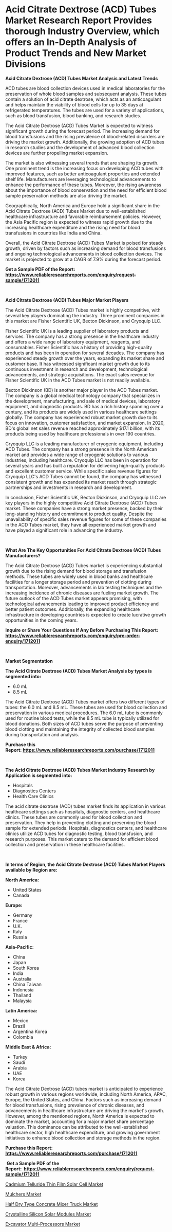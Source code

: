 <p><h1>Acid Citrate Dextrose (ACD) Tubes Market Research Report Provides thorough Industry Overview, which offers an In-Depth Analysis of Product Trends and New Market Divisions</h1></p><p><strong>Acid Citrate Dextrose (ACD) Tubes Market Analysis and Latest Trends</strong></p>
<p><p>ACD tubes are blood collection devices used in medical laboratories for the preservation of whole blood samples and subsequent analysis. These tubes contain a solution of acid citrate dextrose, which acts as an anticoagulant and helps maintain the viability of blood cells for up to 35 days at refrigerated temperatures. The tubes are used for a variety of applications, such as blood transfusion, blood banking, and research studies.</p><p>The Acid Citrate Dextrose (ACD) Tubes Market is expected to witness significant growth during the forecast period. The increasing demand for blood transfusions and the rising prevalence of blood-related disorders are driving the market growth. Additionally, the growing adoption of ACD tubes in research studies and the development of advanced blood collection devices are further propelling market expansion.</p><p>The market is also witnessing several trends that are shaping its growth. One prominent trend is the increasing focus on developing ACD tubes with improved features, such as better anticoagulant properties and extended shelf life. Manufacturers are leveraging technological advancements to enhance the performance of these tubes. Moreover, the rising awareness about the importance of blood conservation and the need for efficient blood sample preservation methods are also driving the market.</p><p>Geographically, North America and Europe hold a significant share in the Acid Citrate Dextrose (ACD) Tubes Market due to well-established healthcare infrastructure and favorable reimbursement policies. However, the Asia Pacific region is expected to witness rapid growth due to the increasing healthcare expenditure and the rising need for blood transfusions in countries like India and China.</p><p>Overall, the Acid Citrate Dextrose (ACD) Tubes Market is poised for steady growth, driven by factors such as increasing demand for blood transfusions and ongoing technological advancements in blood collection devices. The market is projected to grow at a CAGR of 7.9% during the forecast period.</p></p>
<p><strong>Get a Sample PDF of the Report:&nbsp; <a href="https://www.reliableresearchreports.com/enquiry/request-sample/1712011">https://www.reliableresearchreports.com/enquiry/request-sample/1712011</a></strong></p>
<p>&nbsp;</p>
<p><strong>Acid Citrate Dextrose (ACD) Tubes Major Market Players</strong></p>
<p><p>The Acid Citrate Dextrose (ACD) Tubes market is highly competitive, with several key players dominating the industry. Three prominent companies in this market are Fisher Scientific UK, Becton Dickinson, and Cryoquip LLC.</p><p>Fisher Scientific UK is a leading supplier of laboratory products and services. The company has a strong presence in the healthcare industry and offers a wide range of laboratory equipment, reagents, and consumables. Fisher Scientific has a history of providing high-quality products and has been in operation for several decades. The company has experienced steady growth over the years, expanding its market share and customer base. It has witnessed significant market growth due to its continuous investment in research and development, technological advancements, and strategic acquisitions. The exact sales revenue for Fisher Scientific UK in the ACD Tubes market is not readily available.</p><p>Becton Dickinson (BD) is another major player in the ACD Tubes market. The company is a global medical technology company that specializes in the development, manufacturing, and sale of medical devices, laboratory equipment, and diagnostic products. BD has a rich history spanning over a century, and its products are widely used in various healthcare settings globally. The company has experienced robust market growth due to its focus on innovation, customer satisfaction, and market expansion. In 2020, BD's global net sales revenue reached approximately $17.1 billion, with its products being used by healthcare professionals in over 190 countries.</p><p>Cryoquip LLC is a leading manufacturer of cryogenic equipment, including ACD Tubes. The company has a strong presence in the North American market and provides a wide range of cryogenic solutions to various industries, including healthcare. Cryoquip LLC has been in operation for several years and has built a reputation for delivering high-quality products and excellent customer service. While specific sales revenue figures for Cryoquip LLC's ACD Tubes cannot be found, the company has witnessed consistent growth and has expanded its market reach through strategic partnerships and investments in research and development.</p><p>In conclusion, Fisher Scientific UK, Becton Dickinson, and Cryoquip LLC are key players in the highly competitive Acid Citrate Dextrose (ACD) Tubes market. These companies have a strong market presence, backed by their long-standing history and commitment to product quality. Despite the unavailability of specific sales revenue figures for some of these companies in the ACD Tubes market, they have all experienced market growth and have played a significant role in advancing the industry.</p></p>
<p>&nbsp;</p>
<p><strong>What Are The Key Opportunities For Acid Citrate Dextrose (ACD) Tubes Manufacturers?</strong></p>
<p><p>The Acid Citrate Dextrose (ACD) Tubes market is experiencing substantial growth due to the rising demand for blood storage and transfusion methods. These tubes are widely used in blood banks and healthcare facilities for a longer storage period and prevention of clotting during transportation. Moreover, advancements in lab testing techniques and the increasing incidence of chronic diseases are fueling market growth. The future outlook of the ACD Tubes market appears promising, with technological advancements leading to improved product efficiency and better patient outcomes. Additionally, the expanding healthcare infrastructure in developing countries is expected to create lucrative growth opportunities in the coming years.</p></p>
<p><strong>Inquire or Share Your Questions If Any Before Purchasing This Report: <a href="https://www.reliableresearchreports.com/enquiry/pre-order-enquiry/1712011">https://www.reliableresearchreports.com/enquiry/pre-order-enquiry/1712011</a></strong></p>
<p>&nbsp;</p>
<p><strong>Market Segmentation</strong></p>
<p><strong>The Acid Citrate Dextrose (ACD) Tubes Market Analysis by types is segmented into:</strong></p>
<p><ul><li>6.0 mL</li><li>8.5 mL</li></ul></p>
<p><p>The Acid Citrate Dextrose (ACD) Tubes market offers two different types of tubes: the 6.0 mL and 8.5 mL. These tubes are used for blood collection and preservation in various medical procedures. The 6.0 mL tube is commonly used for routine blood tests, while the 8.5 mL tube is typically utilized for blood donations. Both sizes of ACD tubes serve the purpose of preventing blood clotting and maintaining the integrity of collected blood samples during transportation and analysis.</p></p>
<p><strong>Purchase this Report:&nbsp;<a href="https://www.reliableresearchreports.com/purchase/1712011">https://www.reliableresearchreports.com/purchase/1712011</a></strong></p>
<p>&nbsp;</p>
<p><strong>The Acid Citrate Dextrose (ACD) Tubes Market Industry Research by Application is segmented into:</strong></p>
<p><ul><li>Hospitals</li><li>Diagnostics Centers</li><li>Health Care Clinics</li></ul></p>
<p><p>The acid citrate dextrose (ACD) tubes market finds its application in various healthcare settings such as hospitals, diagnostic centers, and healthcare clinics. These tubes are commonly used for blood collection and preservation. They help in preventing clotting and preserving the blood sample for extended periods. Hospitals, diagnostics centers, and healthcare clinics utilize ACD tubes for diagnostic testing, blood transfusion, and research purposes. This market caters to the demand for efficient blood collection and preservation in these healthcare facilities.</p></p>
<p>&nbsp;</p>
<p><strong>In terms of Region, the Acid Citrate Dextrose (ACD) Tubes Market Players available by Region are:</strong></p>
<p>
    <p> <strong> North America: </strong>
        <ul>
            <li>United States</li>
            <li>Canada</li>
        </ul>
        </p> 
    <p> <strong> Europe: </strong>
        <ul>
            <li>Germany</li>
            <li>France</li>
            <li>U.K.</li>
            <li>Italy</li>
            <li>Russia</li>
        </ul>
        </p> 
    <p> <strong> Asia-Pacific: </strong>
        <ul>
            <li>China</li>
            <li>Japan</li>
            <li>South Korea</li>
            <li>India</li>
            <li>Australia</li>
            <li>China Taiwan</li>
            <li>Indonesia</li>
            <li>Thailand</li>
            <li>Malaysia</li>
        </ul>
        </p> 
    <p> <strong> Latin America: </strong>
        <ul>
            <li>Mexico</li>
            <li>Brazil</li>
            <li>Argentina Korea</li>
            <li>Colombia</li>
        </ul>
        </p> 
    <p> <strong> Middle East & Africa: </strong>
        <ul>
            <li>Turkey</li>
            <li>Saudi</li>
            <li>Arabia</li>
            <li>UAE</li>
            <li>Korea</li>
        </ul>
    </p>
    </p>
<p><p>The Acid Citrate Dextrose (ACD) tubes market is anticipated to experience robust growth in various regions worldwide, including North America, APAC, Europe, the United States, and China. Factors such as increasing demand for blood transfusions, rising prevalence of chronic diseases, and advancements in healthcare infrastructure are driving the market's growth. However, among the mentioned regions, North America is expected to dominate the market, accounting for a major market share percentage valuation. This dominance can be attributed to the well-established healthcare sector, high healthcare expenditure, and growing government initiatives to enhance blood collection and storage methods in the region.</p></p>
<p><strong>Purchase this Report: <a href="https://www.reliableresearchreports.com/purchase/1712011">https://www.reliableresearchreports.com/purchase/1712011</a></strong></p>
<p>&nbsp;<strong>Get a Sample PDF of the Report:&nbsp;&nbsp;<a href="https://www.reliableresearchreports.com/enquiry/request-sample/1712011">https://www.reliableresearchreports.com/enquiry/request-sample/1712011</a></strong></p>
<p><strong></strong></p>
<p><p><a href="https://github.com/tamvrosiya/Market-Research-Report-List-1/blob/main/cadmium-telluride-thin-film-solar-cell-market.md">Cadmium Telluride Thin Film Solar Cell Market</a></p><p><a href="https://medium.com/@siennaferry2023/mulchers-market-size-reveals-the-best-marketing-channels-in-global-industry-6c0be47186a8">Mulchers Market</a></p><p><a href="https://medium.com/@russpollich/half-dry-type-concrete-mixer-truck-market-size-market-outlook-and-market-forecast-2023-to-2030-b4a5a7530a7d">Half Dry Type Concrete Mixer Truck Market</a></p><p><a href="https://github.com/dringals/Market-Research-Report-List-1/blob/main/crystalline-silicon-solar-modules-market.md">Crystalline Silicon Solar Modules Market</a></p><p><a href="https://medium.com/@marcoslemke2023/excavator-multi-processors-market-size-market-outlook-and-market-forecast-2023-to-2030-dae84aa7e5e8">Excavator Multi-Processors Market</a></p></p>